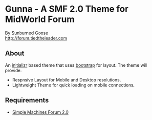 # Gunna - A SMF 2.0 Theme for MidWorld Forum

By Sunburned Goose  
http://forum.tiedtheleader.com

## About

An [initializr](http://www.initializr.com/) based theme that uses [bootstrap](http://twitter.github.com/bootstrap/) for layout. The theme will provide:

* Respnsive Layout for Mobile and Desktop resolutions.
* Lightweight Theme for quick loading on mobile connections.

## Requirements

* [Simple Machines Forum 2.0](http://www.simplemachines.org/)